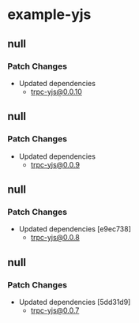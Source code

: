 # example-yjs

## null

### Patch Changes

- Updated dependencies
  - trpc-yjs@0.0.10

## null

### Patch Changes

- Updated dependencies
  - trpc-yjs@0.0.9

## null

### Patch Changes

- Updated dependencies [e9ec738]
  - trpc-yjs@0.0.8

## null

### Patch Changes

- Updated dependencies [5dd31d9]
  - trpc-yjs@0.0.7
